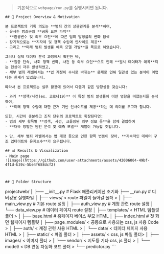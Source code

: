 > 기본적으로 `webpage/run.py`를 실행시키면 됩니다.
```
## 📌 Project Overview & Motivation

본 프로젝트의 기획 의도는 **범죄 간의 상관관계를 분석**하여,
- 유사한 범죄군의 **공통 요인 파악**
- **환경변수 및 외부 요인**에 따른 범죄 발생률의 변화 탐색
- 장기적으로는 **지자체 및 정책 수립에 인사이트 제공**
- 그리고 **미래 범죄 발생률 예측 모델 개발**을 목표로 하였습니다.

그러나 실제 데이터 분석 과정에서 확인한 바,
- **집중 단속, 사회 정책 변화, 사건 등 외부 요인**으로 인해 **원시 데이터가 왜곡**되는 현상이 자주 발생하였고,
- 세부 범죄 레벨에서는 **법 계정이 수시로 바뀌는** 문제로 인해 일관성 있는 분석이 어렵다는 한계가 있었습니다.

따라서 본 프로젝트는 실무 활용에 있어서 다음과 같은 방향성을 갖습니다:

- 과거 **정책/사건(ex. 코로나19)** 이 특정 범죄 발생률에 어떤 영향을 미쳤는지를 분석하여,
- **미래 정책 수립에 대한 근거 기반 인사이트를 제공**하는 데 의미를 두고자 합니다.

또한, 시간이 충분하고 조직 단위의 프로젝트로 확장된다면:
- 범죄 세부 항목별 **정책, 사건, 크롤링된 외부 정보 등**을 함께 결합하여
- **더욱 정밀한 원인 분석 및 예측 모델** 개발이 가능할 것입니다.

> 단, 세부 범죄 레벨에서는 법 개정 등으로 인한 항목 변동이 잦아, **지속적인 데이터 구조 업데이트와 유지보수**가 요구됩니다.

## 📊 Results & Visualization
- Main page
![image](https://github.com/user-attachments/assets/42006004-49bf-4f1d-b39c-5be4f688dcf2)



## 📂 Folder Structure
```
<Web>
projectweb/
│														
├── __init__.py      		# Flask 애플리케이션 초기화
├── __run.py                  # 디버깅용 실행파일
│
├── views/           	        < route 파일이 들어갈 폴더 >
│     ├── main_view.py          # 기본 route 설정
│     ├── auth_view.py          # 계정 관련 route 설정
│     └── data_view.py          # 데이터 페이지 route 설정
│
├── templates/       	        < HTML 템플릿 폴더 >
│     ├── base.html	        # 홈페이지 베이스 부모 HTML
│     ├── index.html	   	# 첫 화면 웹페이지 템플릿
│     ├── page_modules/	        < 공통으로 사용되는 css, js 사용 Code >
│     ├── auth/                 < 계정 관련 사용 HTML >
│     └── data/                 < 데이터 페이지 사용 HTML >
│
├── static/          		< 파일 폴더 >
│     ├── assets/               < css, js 파일 폴더>
│     ├── images/               < 이미지 폴더 >
│     └── vendor/               < 지도등 기타 css, js 폴더 > 
│
└── model/                    < DB 연동 자동화 코드 폴더 >
      └── predictor.py        
```
